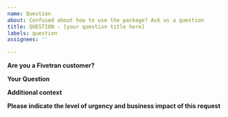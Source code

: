 ```yaml
---
name: Question
about: Confused about how to use the package? Ask us a question
title: QUESTION - [your question title here]
labels: question
assignees: ''

---
```


**Are you a Fivetran customer?** 
<!--- Please tell us your name, title and company -->

**Your Question**
<!--- What is the question you would like to ask us about the package --> 

**Additional context**
<!--- Add any other context or screenshots about the feature request here. -->

**Please indicate the level of urgency and business impact of this request** 
<!--- Is this question blocking you from completing urgent work? Give us more context to help us prioritize this question. -->
